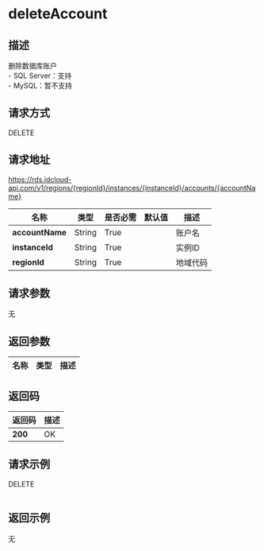 # deleteAccount


## 描述
删除数据库账户</br>- SQL Server：支持</br>- MySQL：暂不支持

## 请求方式
DELETE

## 请求地址
https://rds.jdcloud-api.com/v1/regions/{regionId}/instances/{instanceId}/accounts/{accountName}

|名称|类型|是否必需|默认值|描述|
|---|---|---|---|---|
|**accountName**|String|True||账户名|
|**instanceId**|String|True||实例ID|
|**regionId**|String|True||地域代码|

## 请求参数
无


## 返回参数
|名称|类型|描述|
|---|---|---|



## 返回码
|返回码|描述|
|---|---|
|**200**|OK|

## 请求示例
DELETE
```

```

## 返回示例
无
